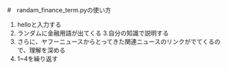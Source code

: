 #　randam_finance_term.pyの使い方

1. helloと入力する
2. ランダムに金融用語が出てくる
3.自分の知識で説明する
4. さらに、ヤフーニュースからとってきた関連ニュースのリンクがでてくるので、理解を深める
5. 1~4を繰り返す
